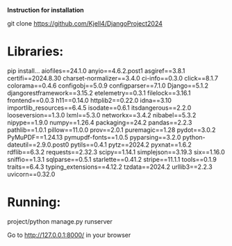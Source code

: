 <strong>Instruction for installation</strong>

git clone https://github.com/Kjell4/DjangoProject2024

<h1>Libraries:</h1>

pip install...
aiofiles==24.1.0
anyio==4.6.2.post1
asgiref==3.8.1
certifi==2024.8.30
charset-normalizer==3.4.0
ci-info==0.3.0
click==8.1.7
colorama==0.4.6
configobj==5.0.9
configparser==7.1.0
Django==5.1.2
djangorestframework==3.15.2
etelemetry==0.3.1
filelock==3.16.1
frontend==0.0.3
h11==0.14.0
httplib2==0.22.0
idna==3.10
importlib_resources==6.4.5
isodate==0.6.1
itsdangerous==2.2.0
looseversion==1.3.0
lxml==5.3.0
networkx==3.4.2
nibabel==5.3.2
nipype==1.9.0
numpy==1.26.4
packaging==24.2
pandas==2.2.3
pathlib==1.0.1
pillow==11.0.0
prov==2.0.1
puremagic==1.28
pydot==3.0.2
PyMuPDF==1.24.13
pymupdf-fonts==1.0.5
pyparsing==3.2.0
python-dateutil==2.9.0.post0
pytils==0.4.1
pytz==2024.2
pyxnat==1.6.2
rdflib==6.3.2
requests==2.32.3
scipy==1.14.1
simplejson==3.19.3
six==1.16.0
sniffio==1.3.1
sqlparse==0.5.1
starlette==0.41.2
stripe==11.1.1
tools==0.1.9
traits==6.4.3
typing_extensions==4.12.2
tzdata==2024.2
urllib3==2.2.3
uvicorn==0.32.0

<h1>Running:</h1>
project/python manage.py runserver

Go to http://127.0.0.1:8000/ in your browser
